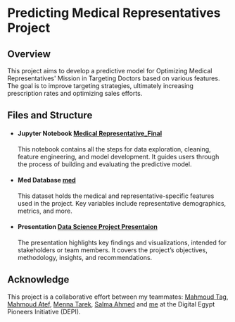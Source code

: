 # Predicting Medical Representatives Project
## Overview
This project aims to develop a predictive model for Optimizing Medical Representatives' Mission in Targeting Doctors based on various features. The goal is to improve targeting strategies, ultimately increasing prescription rates and optimizing sales efforts.
## Files and Structure
* #### Jupyter Notebook [Medical Representative_Final](https://github.com/omar25599/DA-Projects/blob/main/predicting%20medical%20representatives/Medical%20Representative_Final.ipynb)
  This notebook contains all the steps for data exploration, cleaning, feature engineering, and model development. It guides users through the process of building and evaluating the predictive model.
* #### Med Database [med](https://github.com/omar25599/DA-Projects/blob/main/predicting%20medical%20representatives/med.db)
  This dataset holds the medical and representative-specific features used in the project. Key variables include representative demographics, metrics, and more.
* #### Presentation [Data Science Project Presentaion](https://github.com/omar25599/DA-Projects/blob/main/predicting%20medical%20representatives/Data%20Science%20Project%20Presentaion.pptx)
  The presentation highlights key findings and visualizations, intended for stakeholders or team members. It covers the project’s objectives, methodology, insights, and recommendations.
## Acknowledge
This project is a collaborative effort between my teammates: [Mahmoud Tag](https://www.linkedin.com/in/mahmoud-tag/), [Mahmoud Atef](https://www.linkedin.com/in/mahmoud-attef/), [Menna Tarek](https://www.linkedin.com/in/menna-tarek204/), [Salma Ahmed](https://www.linkedin.com/in/salma-ahmed-hamdy-10a764268/) and [me](https://www.linkedin.com/in/omar-a-elfeky-202b08216/) at the Digital Egypt Pioneers Initiative (DEPI).
